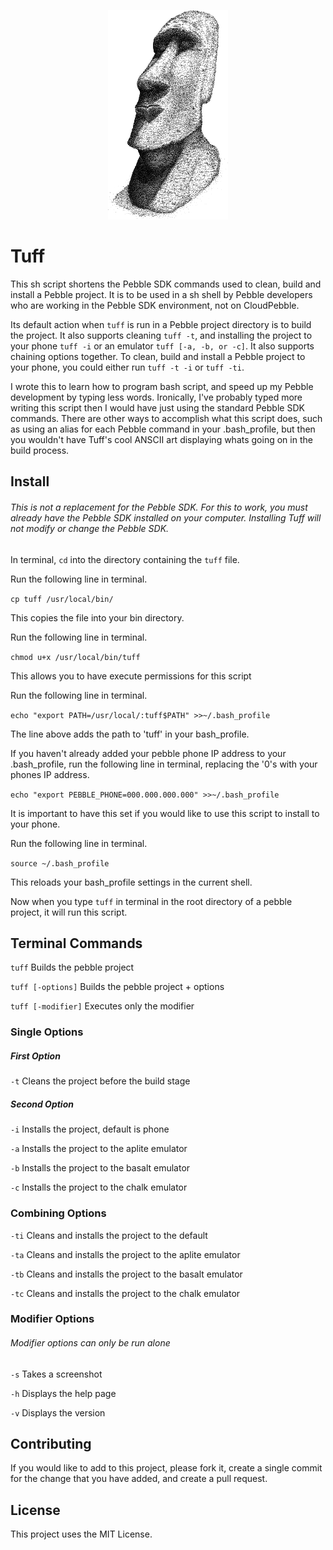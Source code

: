 <p align="center">
  <img src="tuff.png"/>
</p>

# Tuff

This sh script shortens the Pebble SDK commands used to clean, build and install a Pebble project.
It is to be used in a sh shell by Pebble developers who are working in the Pebble SDK environment, not on CloudPebble.

Its default action when `tuff` is run in a Pebble project directory is to build the project. It also supports cleaning `tuff -t`, and installing the project to your phone `tuff -i` or an emulator `tuff [-a, -b, or -c]`. It also supports chaining options together. To clean, build and install a Pebble project to your phone, you could either run `tuff -t -i` or `tuff -ti`.

I wrote this to learn how to program bash script, and speed up my Pebble development by typing less words. Ironically, I've probably typed more writing this script then I would have just using the standard Pebble SDK commands. There are other ways to accomplish what this script does, such as using an alias for each Pebble command in your .bash_profile, but then you wouldn't have Tuff's cool ANSCII art displaying whats going on in the build process.

## Install

###### This is not a replacement for the Pebble SDK. For this to work, you must already have the Pebble SDK installed on your computer. Installing Tuff will not modify or change the Pebble SDK.

In terminal, `cd` into the directory containing the `tuff` file.

Run the following line in terminal.

`cp tuff /usr/local/bin/`

This copies the file into your bin directory.

Run the following line in terminal.

`chmod u+x /usr/local/bin/tuff`

This allows you to have execute permissions for this script

Run the following line in terminal.

`echo "export PATH=/usr/local/:tuff$PATH" >>~/.bash_profile`

The line above adds the path to 'tuff' in your bash_profile.

If you haven't already added your pebble phone IP address to your .bash_profile, run the following line in terminal, replacing the '0's with your phones IP address.

`echo "export PEBBLE_PHONE=000.000.000.000" >>~/.bash_profile`

It is important to have this set if you would like to use this script to install to your phone.

Run the following line in terminal.

`source ~/.bash_profile`

This reloads your bash_profile settings in the current shell.

Now when you type `tuff` in terminal in the root directory of a pebble project, it will run this script.


## Terminal Commands
`tuff` Builds the pebble project

`tuff [-options]` Builds the pebble project + options

`tuff [-modifier]` Executes only the modifier

### Single Options
##### First Option
`-t` Cleans the project before the build stage
##### Second Option
`-i` Installs the project, default is phone

`-a` Installs the project to the aplite emulator

`-b` Installs the project to the basalt emulator

`-c` Installs the project to the chalk emulator

### Combining Options
`-ti` Cleans and installs the project to the default

`-ta` Cleans and installs the project to the aplite emulator

`-tb` Cleans and installs the project to the basalt emulator

`-tc` Cleans and installs the project to the chalk emulator

### Modifier Options
###### Modifier options can only be run alone
`-s` Takes a screenshot

`-h` Displays the help page

`-v` Displays the version

## Contributing
If you would like to add to this project, please fork it, create a single commit for the change that you have added, and create a pull request.

## License
This project uses the MIT License.
